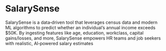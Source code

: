 # SalarySense
SalarySense is a data‑driven tool that leverages census data and modern ML algorithms to predict whether an individual’s annual income exceeds $50K. By ingesting features like age, education, workclass, capital gains/losses, and more, SalarySense empowers HR teams and job seekers with realistic, AI‑powered salary estimates
